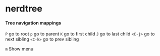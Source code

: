 nerdtree
========

#### Tree navigation mappings
`P` go to root
`p` go to parent
`K` go to first child
`J` go to last child
`<C-j>` go to next sibling
`<C-k>` go to prev sibling


`m` Show menu
